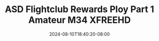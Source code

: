 --- 
title: "ASD Flightclub Rewards  Ploy Part 1 Amateur  M34  XFREEHD"
description: "video   ASD Flightclub Rewards  Ploy Part 1 Amateur  M34  XFREEHD     baru"
date: 2024-08-10T18:40:20-08:00
file_code: "fy7deu03fz5f"
draft: false
cover: "hfup55yqdctcswa6.jpg"
tags: ["ASD", "Flightclub", "Rewards", "Ploy", "Part", "Amateur", "XFREEHD", "bokep-indo", "bokep-viral", "bokep-ig"]
length: 2619
fld_id: "1483168"
foldername: "Asian s3x diary flightclub"
categories: ["Asian s3x diary flightclub"]
views: 0
---